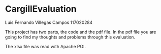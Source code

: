 # CargillEvaluation

Luis Fernando Villegas Campos
117020284

This project has two parts, the code and the pdf file. In the pdf file you are going to find my thoughts and problems through this evaluation.

The xlsx file was read with Apache POI.
